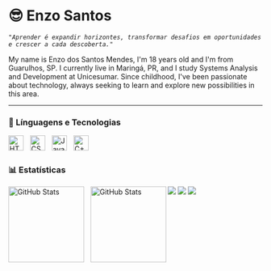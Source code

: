 # 😎 Enzo Santos

*`"Aprender é expandir horizontes, transformar desafios em oportunidades e crescer a cada descoberta."`*

My name is Enzo dos Santos Mendes, I'm 18 years old and I'm from Guarulhos, SP. I currently live in Maringá, PR, and I study Systems Analysis and Development at Unicesumar. Since childhood, I've been passionate about technology, always seeking to learn and explore new possibilities in this area.

---

### 🤖 Línguagens e Tecnologias

<img 
    align="left" 
    alt="HTML"
    title="HTML" 
    width="30px" 
    style="padding-right: 10px;" 
    src="https://cdn.jsdelivr.net/gh/devicons/devicon@latest/icons/html5/html5-original.svg" 
/>
<img 
    align="left" 
    alt="CSS" 
    title="CSS"
    width="30px" 
    style="padding-right: 10px;" 
    src="https://cdn.jsdelivr.net/gh/devicons/devicon@latest/icons/css3/css3-original.svg" 
/>
<img 
    align="left" 
    alt="JavaScript" 
    title="JavaScript"
    width="30px" 
    style="padding-right: 10px;" 
    src="https://cdn.jsdelivr.net/gh/devicons/devicon@latest/icons/javascript/javascript-original.svg" 
/>
<img 
    align="left" 
    alt="C++" 
    title="C++"
    width="30px" 
    style="padding-right: 10px;"
    src="https://img.icons8.com/?size=100&id=40669&format=png&color=000000"
/>     
<br/>

### 📊 Estatísticas
<p>
  <img 
    align="left" 
    alt="GitHub Stats" 
    height="150" 
    style="padding-right: 10px;" 
    src="https://github-readme-stats.vercel.app/api?username=enzosantos3&theme=shadow_blue&show_icons=true" 
  />

<img 
      align="left" 
      alt="GitHub Stats" 
      height="150" 
      src="https://github-readme-stats.vercel.app/api/top-langs/?username=enzosantos3&theme=shadow_blue&show_icons=true&layout=compact&custom_title=Tecnologias&langs_count=9" 
  />

<div> 
  <a href="https://www.instagram.com/enzo333x/" target="_blank"><img src="https://img.shields.io/badge/-Instagram-%23E4405F?style=for-the-badge&logo=instagram&logoColor=white" target="_blank"></a>
  <a href = "mailto:enzosantos333x@gmail.com"><img src="https://img.shields.io/badge/-Gmail-%23333?style=for-the-badge&logo=gmail&logoColor=white" target="_blank"></a>
  <a href="https://https://github.com/enzosantos3" target="_blank"><img src="https://img.shields.io/badge/-LinkedIn-%230077B5?style=for-the-badge&logo=linkedin&logoColor=white" target="_blank"></a> 
</div>  

</p>
